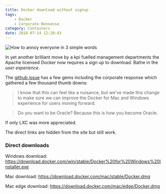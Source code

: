 ```yaml
---
title: Docker download without signup
tags: 
    - Docker
    - Corporate Nonsense
category: Containers
date: 2018-07-14 12:20:43
---
```



![How to annoy everyone in 3 simple words](/images/login-to-dl.png)

In yet another brilliant move by a kpi fuelled  management departments the Apache licensed Docker now requires a sign up to download. Bathe in the *user experience*.

<!--more-->

The [github issue](https://github.com/docker/docker.github.io/issues/6910) has a few gems including the corporate response which gathered a few thousand thumb downs:

> I know that this can feel like a nuisance, but we've made this change to make sure we can improve the Docker for Mac and Windows experience for users moving forward.

> Do you want to be Oracle? Because this is how you become Oracle.

If only LXC was more appreciated.

The direct links are hidden from the site but still work.

### Direct downloads

Windows download: https://download.docker.com/win/stable/Docker%20for%20Windows%20Installer.exe

Mac download: https://download.docker.com/mac/stable/Docker.dmg

Mac edge download: https://download.docker.com/mac/edge/Docker.dmg

